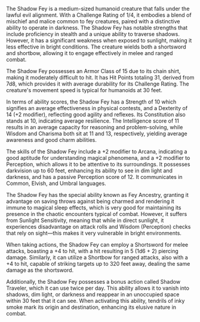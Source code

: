 The Shadow Fey is a medium-sized humanoid creature that falls under the lawful evil alignment. With a Challenge Rating of 1/4, it embodies a blend of mischief and malice common to fey creatures, paired with a distinctive ability to operate in darkness. The Shadow Fey has notable strengths that include proficiency in stealth and a unique ability to traverse shadows. However, it has a significant weakness when exposed to sunlight, making it less effective in bright conditions. The creature wields both a shortsword and shortbow, allowing it to engage effectively in melee and ranged combat.

The Shadow Fey possesses an Armor Class of 15 due to its chain shirt, making it moderately difficult to hit. It has Hit Points totaling 31, derived from 7d8, which provides it with average durability for its Challenge Rating. The creature's movement speed is typical for humanoids at 30 feet. 

In terms of ability scores, the Shadow Fey has a Strength of 10 which signifies an average effectiveness in physical contests, and a Dexterity of 14 (+2 modifier), reflecting good agility and reflexes. Its Constitution also stands at 10, indicating average resilience. The Intelligence score of 11 results in an average capacity for reasoning and problem-solving, while Wisdom and Charisma both sit at 11 and 13, respectively, yielding average awareness and good charm abilities.

The skills of the Shadow Fey include a +2 modifier to Arcana, indicating a good aptitude for understanding magical phenomena, and a +2 modifier to Perception, which allows it to be attentive to its surroundings. It possesses darkvision up to 60 feet, enhancing its ability to see in dim light and darkness, and has a passive Perception score of 12. It communicates in Common, Elvish, and Umbral languages.

The Shadow Fey has the special ability known as Fey Ancestry, granting it advantage on saving throws against being charmed and rendering it immune to magical sleep effects, which is very good for maintaining its presence in the chaotic encounters typical of combat. However, it suffers from Sunlight Sensitivity, meaning that while in direct sunlight, it experiences disadvantage on attack rolls and Wisdom (Perception) checks that rely on sight—this makes it very vulnerable in bright environments.

When taking actions, the Shadow Fey can employ a Shortsword for melee attacks, boasting a +4 to hit, with a hit resulting in 5 (1d6 + 2) piercing damage. Similarly, it can utilize a Shortbow for ranged attacks, also with a +4 to hit, capable of striking targets up to 320 feet away, dealing the same damage as the shortsword.

Additionally, the Shadow Fey possesses a bonus action called Shadow Traveler, which it can use twice per day. This ability allows it to vanish into shadows, dim light, or darkness and reappear in an unoccupied space within 30 feet that it can see. When activating this ability, tendrils of inky smoke mark its origin and destination, enhancing its elusive nature in combat.